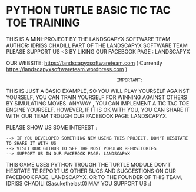 # PYTHON TURTLE BASIC TIC TAC TOE TRAINING

THIS IS A MINI-PROJECT BY THE LANDSCAPYX SOFTWARE TEAM
AUTHOR: IDRISS CHADILI, PART OF THE LANDSCAPYX SOFTWARE TEAM
PLEASE SUPPORT US <3 BY LIKING OUR FACEBOOK PAGE : LANDSCAPYX

OUR WEBSITE: https://landscapyxsoftwareteam.com ( Currently https://landscapyxsoftwareteam.wordpress.com )


                                              IMPORTANT:
                                              
THIS IS JUST A BASIC EXAMPLE, SO YOU WILL PLAY YOURSELF AGAINST YOURSELF, YOU CAN TRAIN YOURSELF FOR WINNING AGAINST OTHERS BY
SIMULATING MOVES. ANYWAY , YOU CAN IMPLEMENT A TIC TAC TOE ENGINE YOURSELF, HOWEVER, IF IT IS OK WITH YOU, YOU CAN SHARE IT WITH OUR
TEAM TROUGH OUR FACEBOOK PAGE: LANDSCAPYX. 

PLEASE SHOW US SOME INTEREST :

    --> IF YOU DEVELOPED SOMETHING NEW USING THIS PROJECT, DON'T HESITATE TO SHARE IT WITH US
    --> VISIT OUR GITHUB TO SEE THE MOST POPULAR REPOSITORIES
    --> SUPPORT US IN OUR FACEBOOK PAGE: LANDSCAPYX
    
    

THIS GAME USES PYTHON TROUGH THE TURTLE MODULE
DON'T HESITATE TE REPORT US OTHER BUGS AND SUGGESTIONS ON OUR FACEBOOK PAGE, LANDSCAPYX. OR TO THE FOUNDER OF THIS TEAM, IDRISS CHADILI (Sasukethelast0)
MAY YOU SUPPORT US :)
